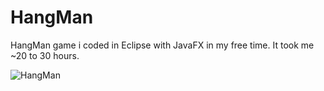 # HangMan

HangMan game i coded in Eclipse with JavaFX in my free time. It took me ~20 to 30 hours.

![HangMan](https://imgur.com/ccgSrkj)
